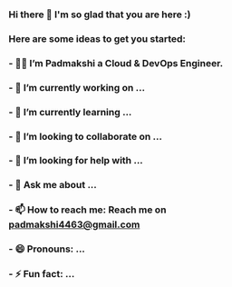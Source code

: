 ### Hi there 👋 I'm so glad that you are here :)

  ### Here are some ideas to get you started:
 ### - 👨‍💻 I’m Padmakshi a Cloud & DevOps Engineer.
### - 🔭 I’m currently working on ...
### - 🌱 I’m currently learning ...
### - 👯 I’m looking to collaborate on ...
### - 🤔 I’m looking for help with ...
### - 💬 Ask me about ...
### - 📫 How to reach me: Reach me on padmakshi4463@gmail.com
### - 😄 Pronouns: ...
### - ⚡ Fun fact: ...
